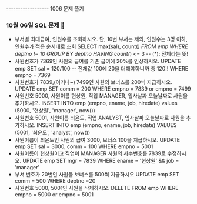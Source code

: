 ------------------ 1006 문제 풀기
### 10월 06일 SQL 문제 👼

- 부서별 최대급여, 인원수를 조회하시오. 단, 10번 부서는 제외, 인원수는 3명 이하, 인원수가 적은 순서대로 조회
SELECT max(sal), count(*) FROM emp 
WHERE deptno != 10 GROUP BY deptno HAVING count(*) <= 3 
-- (*): 전체라는 뜻!
- 사원번호가 7369인 사원의 급여를 기존 급여에 20%를 인상하시오.
UPDATE emp 
SET sal = 120/100 -- 전체값 100에 20을 더해야하니까 총 120!!
WHERE empno = 7369
- 사원번호가 7839,(이거나~) 7499인 사원의 보너스를 200씩 지급하시오.
UPDATE emp
SET comm = 200
WHERE empno = 7839 or empno = 7499
- 사원번호 5000, 사원이름 현상원, 직업 MANAGER, 입사날짜 오늘날짜로 사원을 추가하시오.
INSERT INTO emp (empno, ename, job, hiredate)
values (5000, '현상원', 'manager', now())
- 사원번호 5001, 사원이름 최윤도, 직업 ANALYST, 입사날짜 오늘날짜로 사원을 추가하시오.
INSERT INTO emp (empno, ename, job, hiredate)
VALUES (5001, '최윤도', 'analyst', now())
- 사원이름이 최윤도인 사원의 급여 3000, 보너스 100을 지급하시오.
UPDATE emp
SET sal = 3000, comm = 100
WHERE empno = 5001
- 사원이름이 현상원이고 직업이 MANAGER 사원의 사수번호를 7839로 수정하시오.
UPDATE emp
SET mgr = 7839
WHERE ename = '현상원' && job = 'manager'
- 부서 번호가 20번인 사원들 보너스를 500씩 지급하시오
UPDATE emp
SET comm = 500
WHERE deptno =20
- 사원번호 5000, 5001인 사원을 삭제하시오.
DELETE FROM emp
WHERE empno = 5000 or empno = 5001